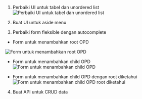 1. Perbaiki UI untuk tabel dan unordered list
![Perbaiki UI untuk tabel dan unordered list](https://developer-banten.net/file/github/laravel-opd/daftar-opd-dalam-bentuk-unordered-list-dan-table.jpeg)

2. Buat UI untuk aside menu

3. Perbaiki form fleksible dengan autocomplete
- Form untuk menambahkan root OPD

![Form untuk menambahkan root OPD](https://developer-banten.net/file/github/laravel-opd/001-form-menambah-root-opd.jpeg)

- Form untuk menambahkan child OPD
![Form untuk menambahkan child OPD](https://developer-banten.net/file/github/laravel-opd/002-form-menambah-child-opd.jpeg)

- Form untuk menambahkan child OPD dengan root diketahui
![Form untuk menambahkan child OPD root diketahui](https://developer-banten.net/file/github/laravel-opd/003-form-menambah-child-opd-dengan-diketahui.jpeg)

4. Buat API untuk CRUD data
